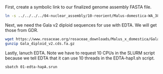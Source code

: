 
First, create a symbolic link to our finalized genome assembly FASTA file.  

```bash
ln -s ../../../../04-nuclear_assembly/10-reorient/Malus-domestica-WA_38_hapA-genome-v1.0.a1.fa
```

Next, we need the Gala v2 diploid sequences for use with EDTA. We will get those from GDR.
```bash
wget https://www.rosaceae.org/rosaceae_downloads/Malus_x_domestica/Gala_diploid_v1/genes/Gala_diploid_v2.cds.fa.gz
gunzip Gala_diploid_v2.cds.fa.gz
```

Lastly, lanuch EDTA. Note we have to request 10 CPUs in the 
SLURM script because we tell EDTA that it can use 10 threads in the EDTA-hap1.sh script.
```bash
sbatch 01-edta-hapA.srun
```
